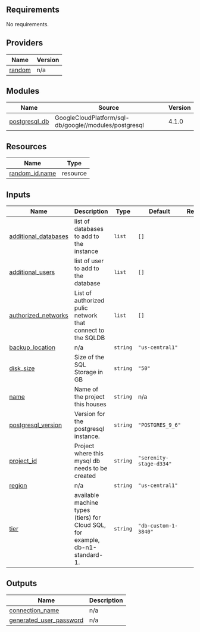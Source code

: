 ## Requirements

No requirements.

## Providers

| Name | Version |
|------|---------|
| <a name="provider_random"></a> [random](#provider\_random) | n/a |

## Modules

| Name | Source | Version |
|------|--------|---------|
| <a name="module_postgresql_db"></a> [postgresql\_db](#module\_postgresql\_db) | GoogleCloudPlatform/sql-db/google//modules/postgresql | 4.1.0 |

## Resources

| Name | Type |
|------|------|
| [random_id.name](https://registry.terraform.io/providers/hashicorp/random/latest/docs/resources/id) | resource |

## Inputs

| Name | Description | Type | Default | Required |
|------|-------------|------|---------|:--------:|
| <a name="input_additional_databases"></a> [additional\_databases](#input\_additional\_databases) | list of databases to add to the instance | `list` | `[]` | no |
| <a name="input_additional_users"></a> [additional\_users](#input\_additional\_users) | list of user to add to the database | `list` | `[]` | no |
| <a name="input_authorized_networks"></a> [authorized\_networks](#input\_authorized\_networks) | List of authorized pulic network that connect to the SQLDB | `list` | `[]` | no |
| <a name="input_backup_location"></a> [backup\_location](#input\_backup\_location) | n/a | `string` | `"us-central1"` | no |
| <a name="input_disk_size"></a> [disk\_size](#input\_disk\_size) | Size of the SQL Storage in GB | `string` | `"50"` | no |
| <a name="input_name"></a> [name](#input\_name) | Name of the project this houses | `string` | n/a | yes |
| <a name="input_postgresql_version"></a> [postgresql\_version](#input\_postgresql\_version) | Version for the postgresql instance. | `string` | `"POSTGRES_9_6"` | no |
| <a name="input_project_id"></a> [project\_id](#input\_project\_id) | Project where this mysql db needs to be created | `string` | `"serenity-stage-d334"` | no |
| <a name="input_region"></a> [region](#input\_region) | n/a | `string` | `"us-central1"` | no |
| <a name="input_tier"></a> [tier](#input\_tier) | available machine types (tiers) for Cloud SQL, for example, db-n1-standard-1. | `string` | `"db-custom-1-3840"` | no |

## Outputs

| Name | Description |
|------|-------------|
| <a name="output_connection_name"></a> [connection\_name](#output\_connection\_name) | n/a |
| <a name="output_generated_user_password"></a> [generated\_user\_password](#output\_generated\_user\_password) | n/a |
